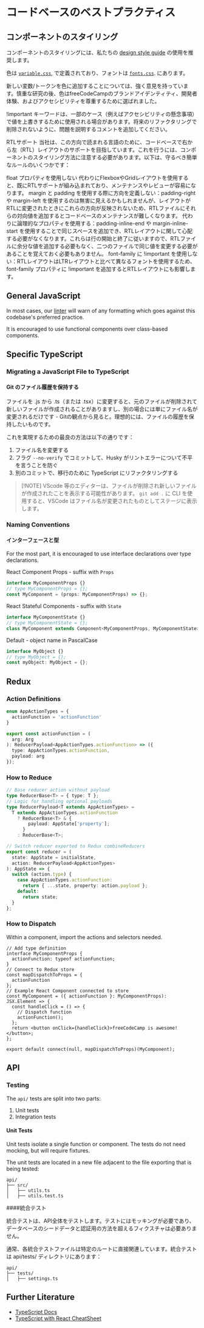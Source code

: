 # コードベースのベストプラクティス

## コンポーネントのスタイリング

コンポーネントのスタイリングには、私たちの [design style guide](https://design-style-guide.freecodecamp.org/) の使用を推奨します。

色は [`variable.css`](/client/src/components/layouts/variables.css), で定義されており、フォントは [`fonts.css`](/client/src/components/layouts/fonts.css). にあります。

新しい変数/トークンを色に追加することについては、強く意見を持っています。慎重な研究の後、色はfreeCodeCampのブランドアイデンティティ、開発者体験、およびアクセシビリティを尊重するために選ばれました。

!important キーワードは、一部のケース（例えばアクセシビリティの懸念事項）で値を上書きするために使用される場合があります。将来のリファクタリングで削除されないように、問題を説明するコメントを追加してください。

RTLサポート
当社は、この方向で読まれる言語のために、コードベースで右から左（RTL）レイアウトのサポートを目指しています。これを行うには、コンポーネントのスタイリング方法に注意する必要があります。以下は、守るべき簡単なルールのいくつかです：

float プロパティを使用しない
代わりにFlexboxやGridレイアウトを使用すると、既にRTLサポートが組み込まれており、メンテナンスやレビューが容易になります。
margin と padding を使用する際に方向を定義しない：padding-right や margin-left を使用するのは無害に見えるかもしれませんが、レイアウトがRTLに変更されたときにこれらの方向が反映されないため、RTLファイルにそれらの対向値を追加するとコードベースのメンテナンスが難しくなります。
代わりに論理的なプロパティを使用する：padding-inline-end や margin-inline-start を使用することで同じスペースを追加でき、RTLレイアウトに関して心配する必要がなくなります。これらは行の開始と終了に従いますので、RTLファイルに余分な値を追加する必要もなく、二つのファイルで同じ値を変更する必要があることを覚えておく必要もありません。
font-family に !important を使用しない：RTLレイアウトはLTRレイアウトと比べて異なるフォントを使用するため、font-family プロパティに !important を追加するとRTLレイアウトにも影響します。

## General JavaScript

In most cases, our [linter](how-to-setup-freecodecamp-locally.md#follow-these-steps-to-get-your-development-environment-ready) will warn of any formatting which goes against this codebase's preferred practice.

It is encouraged to use functional components over class-based components.

## Specific TypeScript

### Migrating a JavaScript File to TypeScript

#### Git のファイル履歴を保持する

ファイルを <filename>.js から <filename>.ts（または .tsx）に変更すると、元のファイルが削除されて新しいファイルが作成されることがありますし、別の場合には単にファイル名が変更されるだけです - Gitの観点から見ると。理想的には、ファイルの履歴を保持したいものです。

これを実現するための最良の方法は以下の通りです：

1. ファイル名を変更する
2. フラグ `--no-verify` でコミットして、Husky がリントエラーについて不平を言うことを防ぐ
3. 別のコミットで、移行のために TypeScript にリファクタリングする

> [!NOTE] VScode 等のエディターは、ファイルが削除され新しいファイルが作成されたことを表示する可能性があります。 `git add .` に CLI を使用すると、VSCode はファイル名が変更されたものとしてステージに表示します。

### Naming Conventions

#### インターフェースと型

For the most part, it is encouraged to use interface declarations over type declarations.

React Component Props - suffix with `Props`

```typescript
interface MyComponentProps {}
// type MyComponentProps = {};
const MyComponent = (props: MyComponentProps) => {};
```

React Stateful Components - suffix with `State`

```typescript
interface MyComponentState {}
// type MyComponentState = {};
class MyComponent extends Component<MyComponentProps, MyComponentState> {}
```

Default - object name in PascalCase

```typescript
interface MyObject {}
// type MyObject = {};
const myObject: MyObject = {};
```

<!-- #### Redux Actions -->

<!-- TODO: Once refactored to TS, showcase naming convention for Reducers/Actions and how to type dispatch funcs -->

## Redux

### Action Definitions

```typescript
enum AppActionTypes = {
  actionFunction = 'actionFunction'
}

export const actionFunction = (
  arg: Arg
): ReducerPayload<AppActionTypes.actionFunction> => ({
  type: AppActionTypes.actionFunction,
  payload: arg
});
```

### How to Reduce

```typescript
// Base reducer action without payload
type ReducerBase<T> = { type: T };
// Logic for handling optional payloads
type ReducerPayload<T extends AppActionTypes> =
  T extends AppActionTypes.actionFunction
    ? ReducerBase<T> & {
        payload: AppState['property'];
      }
    : ReducerBase<T>;

// Switch reducer exported to Redux combineReducers
export const reducer = (
  state: AppState = initialState,
  action: ReducerPayload<AppActionTypes>
): AppState => {
  switch (action.type) {
    case AppActionTypes.actionFunction:
      return { ...state, property: action.payload };
    default:
      return state;
  }
};
```

### How to Dispatch

Within a component, import the actions and selectors needed.

```tsx
// Add type definition
interface MyComponentProps {
  actionFunction: typeof actionFunction;
}
// Connect to Redux store
const mapDispatchToProps = {
  actionFunction
};
// Example React Component connected to store
const MyComponent = ({ actionFunction }: MyComponentProps): JSX.Element => {
  const handleClick = () => {
    // Dispatch function
    actionFunction();
  };
  return <button onClick={handleClick}>freeCodeCamp is awesome!</button>;
};

export default connect(null, mapDispatchToProps)(MyComponent);
```

<!-- ### Redux Types File -->
<!-- The types associated with the Redux store state are located in `client/src/redux/types.ts`... -->

## API

### Testing

The `api/` tests are split into two parts:

1. Unit tests
2. Integration tests

#### Unit Tests

Unit tests isolate a single function or component. The tests do not need mocking, but will require fixtures.

The unit tests are located in a new file adjacent to the file exporting that is being tested:

```text
api/
├── src/
│   ├── utils.ts
│   ├── utils.test.ts
```

####統合テスト

統合テストは、API全体をテストします。テストにはモッキングが必要であり、データベースのシードデータと認証用の方法を超えるフィクスチャは必要ありません。

通常、各統合テストファイルは特定のルートに直接関連しています。統合テストは api/tests/ ディレクトリにあります：
```text
api/
├── tests/
│   ├── settings.ts
```

## Further Literature

- [TypeScript Docs](https://www.typescriptlang.org/docs/)
- [TypeScript with React CheatSheet](https://github.com/typescript-cheatsheets/react#readme)
